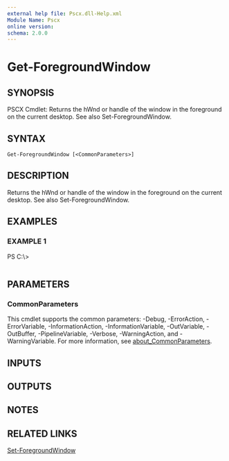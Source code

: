 ```yaml
---
external help file: Pscx.dll-Help.xml
Module Name: Pscx
online version:
schema: 2.0.0
---
```


# Get-ForegroundWindow

## SYNOPSIS
PSCX Cmdlet: Returns the hWnd or handle of the window in the foreground on the current desktop.
See also Set-ForegroundWindow.

## SYNTAX

```
Get-ForegroundWindow [<CommonParameters>]
```

## DESCRIPTION
Returns the hWnd or handle of the window in the foreground on the current desktop.
See also Set-ForegroundWindow.

## EXAMPLES

### EXAMPLE 1
PS C:\\\>

```

```

## PARAMETERS

### CommonParameters
This cmdlet supports the common parameters: -Debug, -ErrorAction, -ErrorVariable, -InformationAction, -InformationVariable, -OutVariable, -OutBuffer, -PipelineVariable, -Verbose, -WarningAction, and -WarningVariable. For more information, see [about_CommonParameters](http://go.microsoft.com/fwlink/?LinkID=113216).

## INPUTS

## OUTPUTS

## NOTES

## RELATED LINKS

[Set-ForegroundWindow]()

